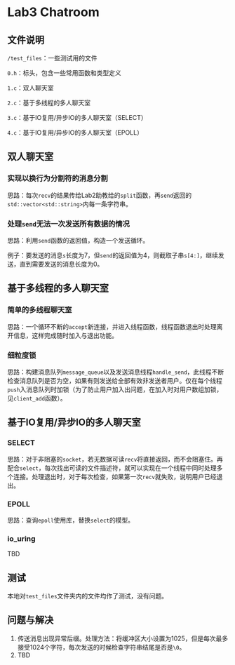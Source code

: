 # Lab3 Chatroom

## 文件说明

  `/test_files`：一些测试用的文件
  
  `0.h`：标头，包含一些常用函数和类型定义
  
  `1.c`：双人聊天室
  
  `2.c`：基于多线程的多人聊天室
  
  `3.c`：基于IO复用/异步IO的多人聊天室（SELECT）
  
  `4.c`：基于IO复用/异步IO的多人聊天室（EPOLL）

## 双人聊天室

### 实现以换行为分割符的消息分割

思路：每次`recv`的结果传给Lab2助教给的`split`函数，再`send`返回的`std::vector<std::string>`内每一条字符串。

### 处理`send`无法一次发送所有数据的情况

思路：利用`send`函数的返回值，构造一个发送循环。

例子：要发送的消息`s`长度为7，但`send`的返回值为4，则截取子串`s[4:]`，继续发送，直到需要发送的消息长度为0。

## 基于多线程的多人聊天室

### 简单的多线程聊天室

思路：一个循环不断的`accept`新连接，并进入线程函数，线程函数退出时处理离开信息，这样完成随时加入与退出功能。

### 细粒度锁

思路：构建消息队列`message_queue`以及发送消息线程`handle_send`，此线程不断检查消息队列是否为空，如果有则发送给全部有效非发送者用户。仅在每个线程`push`入消息队列时加锁（为了防止用户加入出问题，在加入时对用户数组加锁，见`client_add`函数）。

## 基于IO复用/异步IO的多人聊天室

### SELECT

思路：对于非阻塞的`socket`，若无数据可读`recv`将直接返回，而不会阻塞住。再配合`select`，每次找出可读的文件描述符，就可以实现在一个线程中同时处理多个连接。处理退出时，对于每次检查，如果第一次`recv`就失败，说明用户已经退出。

### EPOLL

思路：查询`epoll`使用库，替换`select`的模型。

### io_uring

TBD

## 测试

本地对`test_files`文件夹内的文件均作了测试，没有问题。

## 问题与解决

  1. 传送消息出现异常后缀。处理方法：将缓冲区大小设置为1025，但是每次最多接受1024个字符，每次发送的时候检查字符串结尾是否是`\0`。
  2. TBD
  





